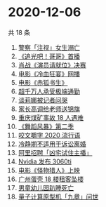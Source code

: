 # 2020-12-06

共 18 条

<!-- BEGIN -->
<!-- 最后更新时间 Sun Dec 06 2020 17:04:18 GMT+0800 (CST) -->
1. [警察「注视」女生溺亡](https://www.zhihu.com/search?q=警察注视女生溺亡)
1. [《追光吧！哥哥》首播](https://www.zhihu.com/search?q=追光吧哥哥)
1. [肖战《演员请就位》决赛](https://www.zhihu.com/search?q=肖战演员请就位)
1. [电影《冷血狂宴》网播](https://www.zhihu.com/search?q=冷血狂宴)
1. [电影《赤狐书生》](https://www.zhihu.com/search?q=赤狐书生)
1. [超千万人承受极端通勤](https://www.zhihu.com/search?q=极端通勤)
1. [谈莉娜被记者问哭](https://www.zhihu.com/search?q=谈莉娜)
1. [家长高调给老师送锦旗](https://www.zhihu.com/search?q=家长送锦旗)
1. [重庆煤矿事故 18 人遇难](https://www.zhihu.com/search?q=重庆永川煤矿)
1. [ 《舞蹈风暴》第二季](https://www.zhihu.com/search?q=舞蹈风暴第二季)
1. [咬文嚼字 2020 流行语](https://www.zhihu.com/search?q=2020流行语)
1. [冷静期不适用于诉讼离婚](https://www.zhihu.com/search?q=离婚冷静期)
1. [阿里招聘「凶宅试住主播」](https://www.zhihu.com/search?q=凶宅试住主播)
1. [Nvidia 发布 3060ti ](https://www.zhihu.com/search?q=3060ti)
1. [电影《怪物猎人》上映](https://www.zhihu.com/search?q=怪物猎人电影)
1. [广州蛋壳 18 楼租客坠楼](https://www.zhihu.com/search?q=广州蛋壳坠楼)
1. [男童幼儿园趴睡死亡](https://www.zhihu.com/search?q=幼儿园午睡死亡)
1. [量子计算原型机「九章」问世](https://www.zhihu.com/search?q=九章)
<!-- END -->
